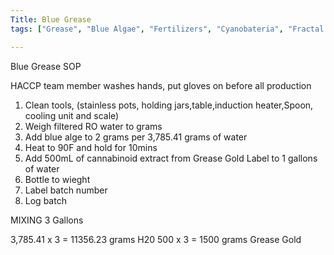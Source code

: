 ```yaml
---
Title: Blue Grease
tags: ["Grease", "Blue Algae", "Fertilizers", "Cyanobateria", "Fractal Growth"]

---
```


Blue Grease SOP



HACCP team member washes hands, put gloves on before all production 
1. Clean tools, (stainless pots, holding jars,table,induction heater,Spoon, cooling unit and scale)
2. Weigh filtered RO water to grams
3. Add blue alge to 2 grams per 3,785.41 grams of water
4. Heat to 90F and hold for 10mins
5. Add 500mL of cannabinoid extract from Grease Gold Label to 1 gallons of water
6. Bottle to wieght
7. Label batch number
8.  Log batch

MIXING 3 Gallons

3,785.41 x 3 = 11356.23 grams H20
500 x 3 = 1500 grams Grease Gold


